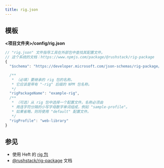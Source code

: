 ```yaml
---
title: rig.json
---
```


## 模板

**&lt;项目文件夹&gt;/config/rig.json**

```js
// "rig.json" 文件指导工具在外部包中查找其配置文件。
// 这个系统的文档：https://www.npmjs.com/package/@rushstack/rig-package
{
  "$schema": "https://developer.microsoft.com/json-schemas/rig-package/rig.schema.json",

  /**
   * （必填）要继承的 rig 包的名称。
   * 它应该是带有 "-rig" 后缀的 NPM 包名称。
   */
  "rigPackageName": "example-rig",
  /**
   * （可选）从 rig 包中选择一个配置文件。名称必须由
   * 用连字符分隔的小写字母数字单词组成，例如 "sample-profile"。
   * 如果省略，则将使用 "default" 配置文件。
   */
  "rigProfile": "web-library"
}
```

## 参见

- 使用 Heft 的 [rig 包](../intro/rig_packages.md)
- [@rushstack/rig-package](https://www.npmjs.com/package/@rushstack/rig-package) 文档
